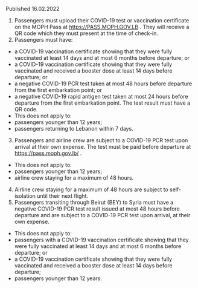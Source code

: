 Published 16.02.2022
1. Passengers must upload their COVID-19 test or vaccination certificate on the MOPH Pass at <a href="https://PASS.MOPH.GOV.LB">https://PASS.MOPH.GOV.LB</a> . They will receive a QR code which they must present at the time of check-in.
2. Passengers must have:
- a COVID-19 vaccination certificate showing that they were fully vaccinated at least 14 days and at most 6 months before departure; or
- a COVID-19 vaccination certificate showing that they were fully vaccinated and received a booster dose at least 14 days before departure; or
- a negative COVID-19 PCR test taken at most 48 hours before departure from the first embarkation point; or
- a negative COVID-19 rapid antigen test taken at most 24 hours before departure from the first embarkation point. The test result must have a QR code.
- This does not apply to:
- passengers younger than 12 years;
- passengers returning to Lebanon within 7 days.
3. Passengers and airline crew are subject to a COVID-19 PCR test upon arrival at their own expense. The test must be paid before departure at <a href="https://pass.moph.gov.lb/">https://pass.moph.gov.lb/</a> .
- This does not apply to:
- passengers younger than 12 years;
- airline crew staying for a maximum of 48 hours.
4. Airline crew staying for a maximum of 48 hours are subject to self-isolation until their next flight.
5. Passengers transiting through Beirut (BEY) to Syria must have a negative COVID-19 PCR test result issued at most 48 hours before departure and are subject to a COVID-19 PCR test upon arrival, at their own expense.
- This does not apply to:
- passengers with a COVID-19 vaccination certificate showing that they were fully vaccinated at least 14 days and at most 6 months before departure; or
- a COVID-19 vaccination certificate showing that they were fully vaccinated and received a booster dose at least 14 days before departure;
- passengers younger than 12 years.